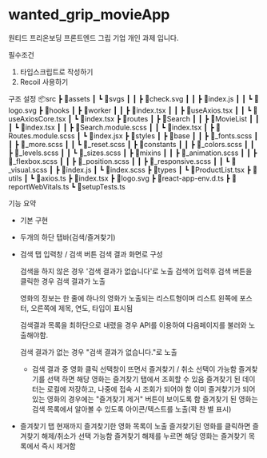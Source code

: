 # wanted_grip_movieApp

원티드 프리온보딩 프론트엔드 그립 기업 개인 과제 입니다.

필수조건

1. 타입스크립트로 작성하기
2. Recoil 사용하기

구조 설정
📦src
┣ 📂assets
┃ ┗ 📂svgs
┃ ┃ ┣ 📜check.svg
┃ ┃ ┣ 📜index.js
┃ ┃ ┗ 📜logo.svg
┣ 📂hooks
┃ ┣ 📂worker
┃ ┃ ┣ 📜index.tsx
┃ ┃ ┣ 📜useAxios.tsx
┃ ┃ ┗ 📜useAxiosCore.tsx
┃ ┗ 📜index.tsx
┣ 📂routes
┃ ┣ 📂Search
┃ ┃ ┣ 📂MovieList
┃ ┃ ┃ ┗ 📜index.tsx
┃ ┃ ┣ 📜Search.module.scss
┃ ┃ ┗ 📜index.tsx
┃ ┣ 📜Routes.module.scss
┃ ┗ 📜index.jsx
┣ 📂styles
┃ ┣ 📂base
┃ ┃ ┣ 📜_fonts.scss
┃ ┃ ┣ 📜_more.scss
┃ ┃ ┗ 📜_reset.scss
┃ ┣ 📂constants
┃ ┃ ┣ 📜_colors.scss
┃ ┃ ┣ 📜_levels.scss
┃ ┃ ┗ 📜_sizes.scss
┃ ┣ 📂mixins
┃ ┃ ┣ 📜_animation.scss
┃ ┃ ┣ 📜_flexbox.scss
┃ ┃ ┣ 📜_position.scss
┃ ┃ ┣ 📜_responsive.scss
┃ ┃ ┗ 📜_visual.scss
┃ ┣ 📜index.js
┃ ┗ 📜index.scss
┣ 📂types
┃ ┗ 📜ProductList.tsx
┣ 📂utils
┃ ┗ 📜axios.ts
┣ 📜index.tsx
┣ 📜logo.svg
┣ 📜react-app-env.d.ts
┣ 📜reportWebVitals.ts
┗ 📜setupTests.ts

기능 요약

- 기본 구현
- 두개의 하단 탭바(검색/즐겨찾기)

- 검색 탭
  입력창 / 검색 버튼
  검색 결과 화면로 구성

  검색을 하지 않은 경우 '검색 결과가 없습니다'로 노출
  검색어 입력후 검색 버튼을 클릭한 경우 검색 결과가 노출

  영화의 정보는 한 줄에 하나의 영화가 노출되는 리스트형이며
  리스트 왼쪽에 포스터, 오른쪽에 제목, 연도, 타입이 표시됨

  검색결과 목록을 최하단으로 내렸을 경우 API를 이용하여 다음페이지를 불러와 노출해야함.

  검색 결과가 없는 경우 "검색 결과가 없습니다."로 노출

  - 검색 결과 중 영화 클릭
    선택창이 뜨면서 즐겨찾기 / 취소 선택이 가능함
    즐겨찾기를 선택 하면 해당 영화는 즐겨찾기 탭에서 조회할 수 있음
    즐겨찾기 된 데이터는 로컬에 저장하고, 나중에 접속 시 조회가 되어야 함
    이미 즐겨찾기가 되어있는 영화의 경우에는 "즐겨찾기 제거" 버튼이 보이도록 함
    즐겨찾기 된 영화는 검색 목록에서 알아볼 수 있도록 아이콘/텍스트를 노출(꽉 찬 별 표시)

- 즐겨찾기 탭
  현재까지 즐겨찾기한 영화 목록이 노출
  즐겨찾기된 영화를 클릭하면 즐겨찾기 해제/취소가 선택 가능함
  즐겨찾기 해제를 누르면 해당 영화는 즐겨찾기 목록에서 즉시 제거함
